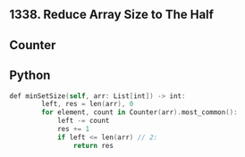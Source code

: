## 1338. Reduce Array Size to The Half
## Counter
## Python
```swift
def minSetSize(self, arr: List[int]) -> int:
        left, res = len(arr), 0
        for element, count in Counter(arr).most_common():
            left -= count
            res += 1
            if left <= len(arr) // 2:
                return res
```
